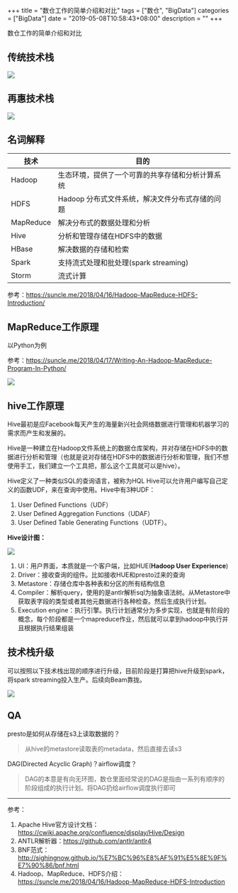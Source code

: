 +++
title = "数仓工作的简单介绍和对比"
tags = ["数仓", "BigData"]
categories = ["BigData"]
date = "2019-05-08T10:58:43+08:00"
description = ""
+++



数仓工作的简单介绍和对比

## 传统技术栈

![](http://flowsnow.oss-cn-shanghai.aliyuncs.com/image/tech/brief-introduction-and-comparison-of-data-warehouse/21557225799_.pic_hd.jpg)

## 再惠技术栈

![](http://flowsnow.oss-cn-shanghai.aliyuncs.com/image/tech/brief-introduction-and-comparison-of-data-warehouse/11557225799_.pic_hd.jpg)

<!--more-->

## 名词解释

| 技术      | 目的                                             |
| --------- | ------------------------------------------------ |
| Hadoop    | 生态环境，提供了一个可靠的共享存储和分析计算系统 |
| HDFS      | Hadoop 分布式文件系统，解决文件分布式存储的问题  |
| MapReduce | 解决分布式的数据处理和分析                       |
| Hive      | 分析和管理存储在HDFS中的数据                     |
| HBase     | 解决数据的存储和检索                             |
| Spark     | 支持流式处理和批处理(spark streaming)            |
| Storm     | 流式计算                                         |

参考：https://suncle.me/2018/04/16/Hadoop-MapReduce-HDFS-Introduction/

## MapReduce工作原理

以Python为例

参考：https://suncle.me/2018/04/17/Writing-An-Hadoop-MapReduce-Program-In-Python/

![](http://flowsnow.oss-cn-shanghai.aliyuncs.com/image/tech/brief-introduction-and-comparison-of-data-warehouse/061114_0930_Introductio1.png)

## hive工作原理

Hive最初是应Facebook每天产生的海量新兴社会网络数据进行管理和机器学习的需求而产生和发展的。

Hive是一种建立在Hadoop文件系统上的数据仓库架构，并对存储在HDFS中的数据进行分析和管理（也就是说对存储在HDFS中的数据进行分析和管理，我们不想使用手工，我们建立一个工具把，那么这个工具就可以是hive）。

Hive定义了一种类似SQL的查询语言，被称为HQL
Hive可以允许用户编写自己定义的函数UDF，来在查询中使用。Hive中有3种UDF：

1. User Defined Functions（UDF）
2. User Defined Aggregation Functions（UDAF）
3. User Defined Table Generating Functions（UDTF）。

**Hive设计图：**

![](http://flowsnow.oss-cn-shanghai.aliyuncs.com/image/tech/brief-introduction-and-comparison-of-data-warehouse/hive_system_architecture.png)

1. UI：用户界面，本质就是一个客户端，比如HUE(**Hadoop User Experience**)
2. Driver：接收查询的组件。比如接收HUE和presto过来的查询
3. Metastore：存储仓库中各种表和分区的所有结构信息
4. Compiler：解析query，使用的是antlr解析sql为抽象语法树。从Metastore中获取表字段的类型或者其他元数据进行各种检查。然后生成执行计划。
5. Execution engine：执行引擎。执行计划通常分为多步实现，也就是有阶段的概念，每个阶段都是一个mapreduce作业，然后就可以拿到hadoop中执行并且根据执行结果组装

## 技术栈升级

可以按照以下技术栈出现的顺序进行升级，目前阶段是打算把hive升级到spark，将spark streaming投入生产。后续向Beam靠拢。

![](http://flowsnow.oss-cn-shanghai.aliyuncs.com/image/tech/brief-introduction-and-comparison-of-data-warehouse/bigdata_tech_stack.jpg)

## QA

presto是如何从存储在s3上读取数据的？

> 从hive的metastore读取表的metadata，然后直接去读s3

DAG(Directed Acyclic Graph)？airflow调度？

> DAG的本意是有向无环图，数仓里面经常说的DAG是指由一系列有顺序的阶段组成的执行计划。将DAG扔给airflow调度执行即可

---

参考：

1. Apache Hive官方设计文档： https://cwiki.apache.org/confluence/display/Hive/Design
2. ANTLR解析器：https://github.com/antlr/antlr4
3. BNF范式：http://sighingnow.github.io/%E7%BC%96%E8%AF%91%E5%8E%9F%E7%90%86/bnf.html
4. Hadoop、MapReduce、HDFS介绍：https://suncle.me/2018/04/16/Hadoop-MapReduce-HDFS-Introduction